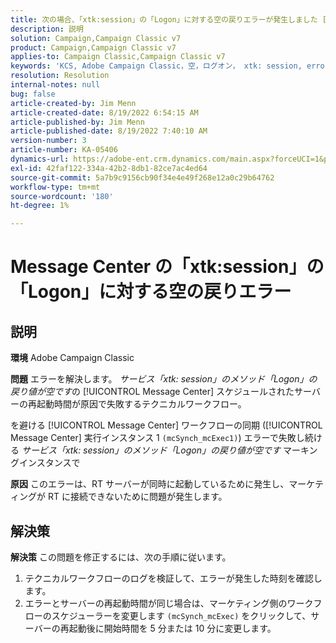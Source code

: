 ```yaml
---
title: 次の場合、「xtk:session」の「Logon」に対する空の戻りエラーが発生しました [!UICONTROL Message Center]
description: 説明
solution: Campaign,Campaign Classic v7
product: Campaign,Campaign Classic v7
applies-to: Campaign Classic,Campaign Classic v7
keywords: 'KCS, Adobe Campaign Classic，空，ログオン， xtk: session, error, Messege Center，テクニカルワークフロー'
resolution: Resolution
internal-notes: null
bug: false
article-created-by: Jim Menn
article-created-date: 8/19/2022 6:54:15 AM
article-published-by: Jim Menn
article-published-date: 8/19/2022 7:40:10 AM
version-number: 3
article-number: KA-05406
dynamics-url: https://adobe-ent.crm.dynamics.com/main.aspx?forceUCI=1&pagetype=entityrecord&etn=knowledgearticle&id=bccbb0bb-8b1f-ed11-b83e-0022480866ad
exl-id: 42faf122-334a-42b2-8db1-82ce7ac4ed64
source-git-commit: 5a7b9c9156cb90f34e4e49f268e12a0c29b64762
workflow-type: tm+mt
source-wordcount: '180'
ht-degree: 1%

---
```


# Message Center の「xtk:session」の「Logon」に対する空の戻りエラー

## 説明


<b>環境</b>
Adobe Campaign Classic

<b>問題</b>
エラーを解決します。 *サービス「xtk: session」のメソッド「Logon」の戻り値が空です*&#x200B;の [!UICONTROL Message Center] スケジュールされたサーバーの再起動時間が原因で失敗するテクニカルワークフロー。

を避ける [!UICONTROL Message Center] ワークフローの同期 ([!UICONTROL Message Center] 実行インスタンス 1 `(mcSynch_mcExec1)`) エラーで失敗し続ける *サービス「xtk: session」のメソッド「Logon」の戻り値が空です* マーキングインスタンスで

<b>原因</b>
このエラーは、RT サーバーが同時に起動しているために発生し、マーケティングが RT に接続できないために問題が発生します。


## 解決策


<b>解決策</b>
この問題を修正するには、次の手順に従います。

1. テクニカルワークフローのログを検証して、エラーが発生した時刻を確認します。
2. エラーとサーバーの再起動時間が同じ場合は、マーケティング側のワークフローのスケジューラーを変更します `(mcSynch_mcExec)` をクリックして、サーバーの再起動後に開始時間を 5 分または 10 分に変更します。
